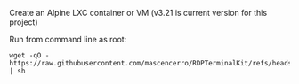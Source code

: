 Create an Alpine LXC container or VM (v3.21 is current version for this project)

Run from command line as root:
```
wget -qO - https://raw.githubusercontent.com/mascencerro/RDPTerminalKit/refs/heads/main/setup.sh | sh
```
